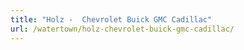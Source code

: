 ```yaml
---
title: "Holz -  Chevrolet Buick GMC Cadillac"
url: /watertown/holz-chevrolet-buick-gmc-cadillac/
---
```

